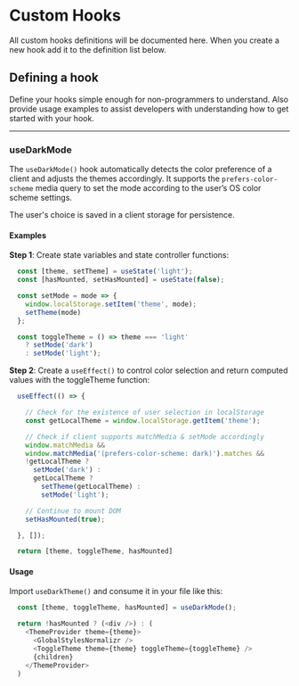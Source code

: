 # Custom Hooks

All custom hooks definitions will be documented here. When you create a new hook add it to the definition list below.

## Defining a hook

Define your hooks simple enough for non-programmers to understand. Also provide usage examples to assist developers
 with understanding how to get started with your hook.
 
 ---
 
 ### useDarkMode
 
 The `useDarkMode()` hook automatically detects the color preference of a client and adjusts the themes accordingly. It supports the `prefers-color-scheme` media query to set the mode according to the user’s OS color scheme settings.

The user's choice is saved in a client storage for persistence.

#### Examples

**Step 1**: Create state variables and state controller functions:

```js
  const [theme, setTheme] = useState('light');
  const [hasMounted, setHasMounted] = useState(false);

  const setMode = mode => {
    window.localStorage.setItem('theme', mode);
    setTheme(mode)
  };

  const toggleTheme = () => theme === 'light'
    ? setMode('dark')
    : setMode('light');
```

**Step 2**: Create a `useEffect()` to control color selection and return computed values with the toggleTheme function:

```js
  useEffect(() => {

    // Check for the existence of user selection in localStorage
    const getLocalTheme = window.localStorage.getItem('theme');

    // Check if client supports matchMedia & setMode accordingly
    window.matchMedia &&
    window.matchMedia('(prefers-color-scheme: dark)').matches &&
    !getLocalTheme ?
      setMode('dark') :
      getLocalTheme ?
        setTheme(getLocalTheme) :
        setMode('light');

    // Continue to mount DOM
    setHasMounted(true);

  }, []);

  return [theme, toggleTheme, hasMounted]
```

#### Usage

Import `useDarkTheme()` and consume it in your file like this:

```js
  const [theme, toggleTheme, hasMounted] = useDarkMode();

  return !hasMounted ? (<div />) : (
    <ThemeProvider theme={theme}>
      <GlobalStylesNormalizr />
      <ToggleTheme theme={theme} toggleTheme={toggleTheme} />
      {children}
    </ThemeProvider>
  )
```
